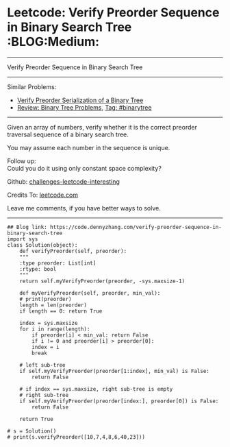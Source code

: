 
# Leetcode: Verify Preorder Sequence in Binary Search Tree     :BLOG:Medium:

---

Verify Preorder Sequence in Binary Search Tree  

---

Similar Problems:  

-   [Verify Preorder Serialization of a Binary Tree](https://code.dennyzhang.com/verify-preorder-serialization-of-a-binary-tree)
-   [Review: Binary Tree Problems](https://code.dennyzhang.com/review-binarytree), [Tag: #binarytree](https://code.dennyzhang.com/tag/binarytree)

---

Given an array of numbers, verify whether it is the correct preorder traversal sequence of a binary search tree.  

You may assume each number in the sequence is unique.  

Follow up:  
Could you do it using only constant space complexity?  

Github: [challenges-leetcode-interesting](https://github.com/DennyZhang/challenges-leetcode-interesting/tree/master/problems/verify-preorder-sequence-in-binary-search-tree)  

Credits To: [leetcode.com](https://leetcode.com/problems/verify-preorder-sequence-in-binary-search-tree/description/)  

Leave me comments, if you have better ways to solve.  

---

    ## Blog link: https://code.dennyzhang.com/verify-preorder-sequence-in-binary-search-tree
    import sys
    class Solution(object):
        def verifyPreorder(self, preorder):
    	"""
    	:type preorder: List[int]
    	:rtype: bool
    	"""
    	return self.myVerifyPreorder(preorder, -sys.maxsize-1)
    
        def myVerifyPreorder(self, preorder, min_val):
    	# print(preorder)
    	length = len(preorder)
    	if length == 0: return True
    
    	index = sys.maxsize
    	for i in range(length):
    	    if preorder[i] < min_val: return False
    	    if i != 0 and preorder[i] > preorder[0]:
    		index = i
    		break
    
    	# left sub-tree
    	if self.myVerifyPreorder(preorder[1:index], min_val) is False:
    	    return False
    
    	# if index == sys.maxsize, right sub-tree is empty
    	# right sub-tree
    	if self.myVerifyPreorder(preorder[index:], preorder[0]) is False:
    	    return False
    
    	return True
    
    # s = Solution()
    # print(s.verifyPreorder([10,7,4,8,6,40,23]))

